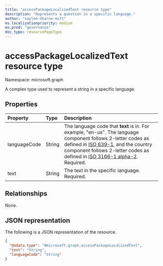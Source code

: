 ```yaml
---
title: "accessPackageLocalizedText resource type"
description: "Represents a question in a specific language."
author: "saylee-dharne-msft"
ms.localizationpriority: medium
ms.prod: "governance"
doc_type: resourcePageType
---
```


# accessPackageLocalizedText resource type

Namespace: microsoft.graph

A complex type used to represent a string in a specific language.

## Properties
|Property|Type|Description|
|:---|:---|:---|
|languageCode|String|The language code that **text** is in. For example, "en-us". The language component follows 2-letter codes as defined in [ISO 639-1](https://www.iso.org/iso-639-language-codes.html), and the country component follows 2-letter codes as defined in [ISO 3166-1 alpha-2](https://www.iso.org/iso-3166-country-codes.html). Required. |
|text|String|The text in the specific language. Required. |

## Relationships
None.

## JSON representation
The following is a JSON representation of the resource.
<!-- {
  "blockType": "resource",
  "@odata.type": "microsoft.graph.accessPackageLocalizedText"
}
-->
``` json
{
  "@odata.type": "#microsoft.graph.accessPackageLocalizedText",
  "text": "String",
  "languageCode": "String"
}
```
